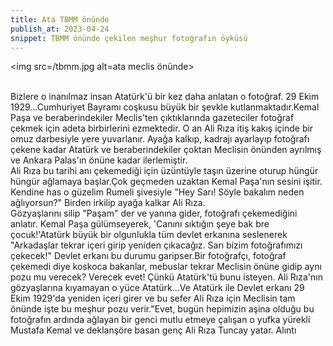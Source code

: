 ```yaml
---
title: Ata TBMM önünde
publish_at: 2023-04-24
snippet: TBMM önünde çekilen meşhur fotoğrafın öyküsü
---
```


<img src=/tbmm.jpg
alt=ata meclis önünde><br>
<br>

Bizlere o inanılmaz insan Atatürk'ü bir kez daha anlatan o fotoğraf. 29 Ekim 1929…Cumhuriyet Bayramı coşkusu büyük bir şevkle kutlanmaktadır.Kemal Paşa ve beraberindekiler Meclis'ten çıktıklarında gazeteciler fotoğraf çekmek için adeta birbirlerini ezmektedir. O an Ali Rıza itiş kakış içinde bir omuz darbesiyle yere yuvarlanır. Ayağa kalkıp, kadrajı ayarlayıp fotoğrafı çekene kadar Atatürk ve beraberindekiler çoktan Meclisin önünden ayrılmış ve Ankara Palas'ın önüne kadar ilerlemiştir.  
Ali Rıza bu tarihi anı çekemediği için üzüntüyle taşın üzerine oturup hüngür hüngür ağlamaya başlar.Çok geçmeden uzaktan Kemal Paşa'nın sesini işitir. Kendine has o güzelim Rumeli şivesiyle "Hey Sarı! Söyle bakalım neden ağlıyorsun?" Birden irkilip ayağa kalkar Ali Rıza.<br>
Gözyaşlarını silip "Paşam" der ve yanına gider, fotoğrafı çekemediğini anlatır. Kemal Paşa gülümseyerek, 'Canını sıktığın şeye bak bre çocuk!'Atatürk büyük bir olgunlukla tüm devlet erkanına seslenerek "Arkadaşlar tekrar içeri girip yeniden çıkacağız. Sarı bizim fotoğrafımızı çekecek!" Devlet erkanı bu durumu garipser.Bir fotoğrafçı, fotoğraf çekemedi diye koskoca bakanlar, mebuslar tekrar Meclisin önüne gidip aynı pozu mu verecek? Verecek evet! Çünkü Atatürk'tü bunu isteyen. Ali Rıza'nın gözyaşlarına kıyamayan o yüce Atatürk…Ve Atatürk ile Devlet erkanı 29 Ekim 1929'da yeniden içeri girer ve bu sefer Ali Rıza için Meclisin tam önünde işte bu meşhur pozu verir."Evet, bugün hepimizin aşina olduğu bu fotoğrafın ardında ağlayan bir genci mutlu etmeye çalışan o yufka yürekli Mustafa Kemal ve deklanşöre basan genç Ali Rıza Tuncay yatar.
Alıntı
